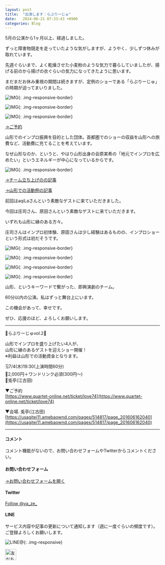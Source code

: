 ```yaml
---
layout: post
title:  "出演します：らぶりーじゅ"
date:   2024-06-21 07:33:43 +0900
categories: Blog
---
```


5月の公演から1ヶ月以上、経過しました。

ずっと障害物競走を走っていたような気がしますが、ようやく、少しずつ休みが取れています。

先週ぐらいまで、よく乾燥させた小麦粉のような気力で暮らしていましたが、揚げる前のから揚げの衣ぐらいの気力になってきたように思います。

まだまだお休み重視の期間は続きますが、定例のショーである「らぶりーじゅ」の時期が迫ってまいりました。

![IMG]({{site.baseurl}}/img/20240621_01.jpeg){: .img-responsive-border}

![IMG]({{site.baseurl}}/img/20240621_02.jpeg){: .img-responsive-border}

![IMG]({{site.baseurl}}/img/20240621_03.jpeg){: .img-responsive-border}
  
[→ご予約](https://www.quartet-online.net/ticket/love74)

山形でのインプロ振興を目的とした団体。首都圏でのショーの収益を山形への旅費など、活動費に充てることを考えています。

なぜ山形なのか、というと、やはり山形出身の会原実希の「地元でインプロを広めたい」というエネルギーが中心になっているからです。

![IMG]({{site.baseurl}}/img/20240222_12.jpg){: .img-responsive-border}

[→チーム立ち上げのの記事](https://naoshigenakanoyaze.github.io/blog/2024/02/22/Lovelyge/)

[→山形での活動例の記事](https://naoshigenakanoyaze.github.io/blog/2022/11/15/OneCoinShinjo/)

前回はaqiLaさんという素敵なゲストに来ていただきました。

今回は庄司さん、原田さんという素敵なゲストに来ていただきます。

いずれも山形に縁のある方々。

庄司さんはインプロ初体験、原田さんは少し経験はあるものの、インプロショーという形式は初だそうです。

![IMG]({{site.baseurl}}/img/20240621_04.jpeg){: .img-responsive-border}

![IMG]({{site.baseurl}}/img/20240621_05.jpeg){: .img-responsive-border}

![IMG]({{site.baseurl}}/img/20240621_06.jpeg){: .img-responsive-border}

![IMG]({{site.baseurl}}/img/20240621_07.jpeg){: .img-responsive-border}

山形、というキーワードで繋がった、即興演劇のチーム。

60分以内の公演。私はずっと舞台上にいます。

この機会があって、幸せです。

ぜひ、応援のほど、よろしくお願いします。



---

💚らぶりーじゅvol.2💚

山形でインプロを盛り上げたい4人が、  
山形に縁のあるゲストを迎えショー開催！  
※利益は山形での活動資金となります。

🗓7/4(木)19:30(上演時間60分)  
🎫2,000円＋ワンドリンク必須(300円～)  
🗾兎亭(江古田)  

▼ご予約  
[https://www.quartet-online.net/ticket/love74](https://www.quartet-online.net/ticket/love74)

▼会場. 
兎亭(江古田)  
[https://usagitei11.amebaownd.com/pages/514817/page_201606162040](https://usagitei11.amebaownd.com/pages/514817/page_201606162040)







---
#### コメント
コメント機能がないので、お問い合わせフォームやTwitterからコメントください。

#### お問い合わせフォーム
[→お問い合わせフォームを開く]({{site.baseurl}}/docs/contact/)

#### Twitter

<a href="https://twitter.com/ya_ze_?ref_src=twsrc%5Etfw" class="twitter-follow-button" data-show-count="false">Follow @ya_ze_</a><script async src="https://platform.twitter.com/widgets.js" charset="utf-8"></script>


#### LINE

サービス内容や記事の更新について通知します（週に一度ぐらいの頻度です）。
ご登録よろしくお願いします。

![LINE@]({{site.baseurl}}/img/lineat.png){: .img-responsive}

<a href="https://line.me/R/ti/p/%40tqt3140x"><img height="36" border="0" alt="友だち追加" src="https://scdn.line-apps.com/n/line_add_friends/btn/ja.png"></a>
